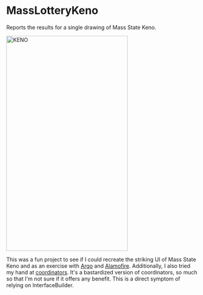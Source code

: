 # MassLotteryKeno
Reports the results for a single drawing of Mass State Keno.

<img src="https://raw.githubusercontent.com/jkereako/MassStateKeno/master/Images/screen.png" alt="KENO" width="320" height="568" />

This was a fun project to see if I could recreate the striking UI of Mass State
Keno and as an exercise with [Argo] and [Alamofire]. Additionally, I also tried
my hand at [coordinators][coord]. It's a bastardized version of coordinators, so
much so that I'm not sure if it offers any benefit. This is a direct symptom of
relying on InterfaceBuilder.

[Argo]: https://github.com/thoughtbot/Argo
[Alamofire]: https://github.com/Alamofire/Alamofire
[coord]: http://khanlou.com/2015/10/coordinators-redux/

